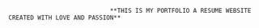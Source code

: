                                 **THIS IS MY PORTFOLIO A RESUME WEBSITE CREATED WITH LOVE AND PASSION**
